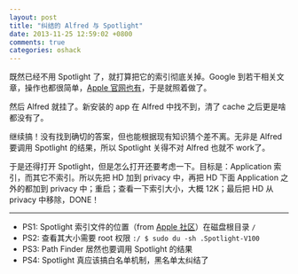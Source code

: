 ```yaml
---
layout: post
title: "纠结的 Alfred 与 Spotlight"
date: 2013-11-25 12:59:02 +0800
comments: true
categories: oshack
---
```

既然已经不用 Spotlight 了，就打算把它的索引彻底关掉。Google 到若干相关文章，操作也都很简单，[Apple 官网也有][apple]，于是就照着做了。

然后 Alfred 就挂了。新安装的 app 在 Alfred 中找不到，清了 cache 之后更是啥都没有了。

继续搞！没有找到确切的答案，但也能根据现有知识猜个差不离。无非是 Alfred 要调用 Spotlight 的结果，所以 Spotlight 关得不对 Alfred 也就不 work了。

于是还得打开 Spotlight，但是怎么打开还要考虑一下。目标是：Application 索引，而其它不索引。所以先把 HD 加到 privacy 中，再把 HD 下面 Application 之外的都加到 privacy 中；重启；查看一下索引大小，大概 12K；最后把 HD 从 privacy 中移除，DONE！

 [apple]: http://support.apple.com/kb/HT2409?viewlocale=zh_CN "Spotlight：如何重建文件夹或宗卷的索引"

****
 * PS1: Spotlight 索引文件的位置（from [Apple 社区][community]）在磁盘根目录 `/`
 * PS2: 查看其大小需要 root 权限 `:/ $ sudo du -sh .Spotlight-V100`
 * PS3: Path Finder 居然也要调用 Spotlight 的结果
 * PS4: Spotlight 真应该搞白名单机制，黑名单太纠结了

 [community]: https://discussions.apple.com/thread/2429947 "backup Spotlight index file - where is it?"
